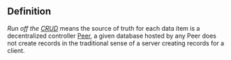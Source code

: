 ## Definition

_Run off the [CRUD](CRUD.md)_ means the source of truth for each data item is a decentralized controller [Peer](peer-to-peer.md), a given database hosted by any Peer does not create records in the traditional sense of a server creating records for a client.
